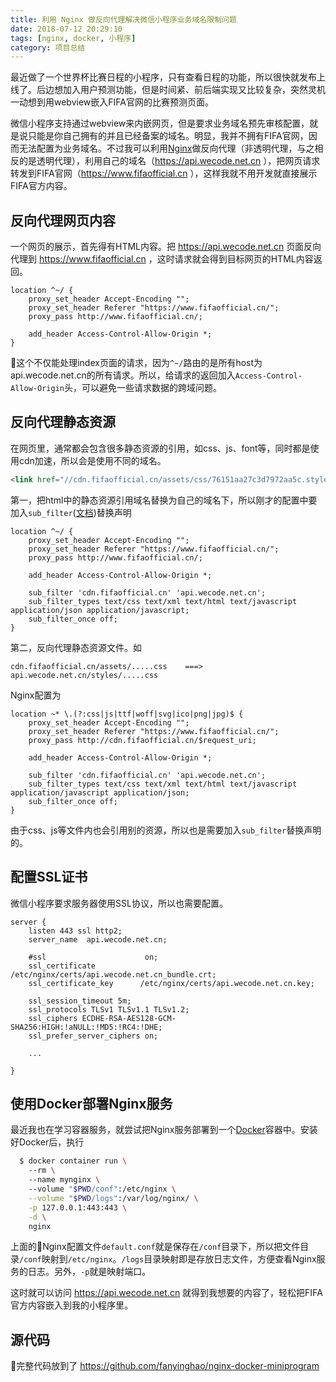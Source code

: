 ```yaml
---
title: 利用 Nginx 做反向代理解决微信小程序业务域名限制问题
date: 2018-07-12 20:29:10
tags: [nginx, docker, 小程序]
category: 项目总结
---
```


最近做了一个世界杯比赛日程的小程序，只有查看日程的功能，所以很快就发布上线了。后边想加入用户预测功能，但是时间紧、前后端实现又比较复杂，突然灵机一动想到用webview嵌入FIFA官网的比赛预测页面。

微信小程序支持通过webview来内嵌网页，但是要求业务域名预先审核配置，就是说只能是你自己拥有的并且已经备案的域名。明显，我并不拥有FIFA官网，因而无法配置为业务域名。不过我可以利用[Nginx](https://nginx.org/)做反向代理（非透明代理，与之相反的是透明代理），利用自己的域名（https://api.wecode.net.cn ），把网页请求转发到FIFA官网（https://www.fifaofficial.cn ），这样我就不用开发就直接展示FIFA官方内容。

## 反向代理网页内容

一个网页的展示，首先得有HTML内容。把 https://api.wecode.net.cn 页面反向代理到 https://www.fifaofficial.cn ，这时请求就会得到目标网页的HTML内容返回。

``` properties
location ^~/ {
    proxy_set_header Accept-Encoding "";
    proxy_set_header Referer "https://www.fifaofficial.cn/";
    proxy_pass http://www.fifaofficial.cn/;

    add_header Access-Control-Allow-Origin *;
}
```

这个不仅能处理index页面的请求，因为`^~/`路由的是所有host为api.wecode.net.cn的所有请求。所以，给请求的返回加入`Access-Control-Allow-Origin`头，可以避免一些请求数据的跨域问题。

## 反向代理静态资源
在网页里，通常都会包含很多静态资源的引用，如css、js、font等，同时都是使用cdn加速，所以会是使用不同的域名。

``` html
<link href="//cdn.fifaofficial.cn/assets/css/76151aa27c3d7972aa5c.styles.css" rel="stylesheet">
```

第一，把html中的静态资源引用域名替换为自己的域名下，所以刚才的配置中要加入`sub_filter`([文档](https://nginx.org/en/docs/http/ngx_http_sub_module.html))替换声明

``` properties
location ^~/ {
    proxy_set_header Accept-Encoding "";
    proxy_set_header Referer "https://www.fifaofficial.cn/";
    proxy_pass http://www.fifaofficial.cn/;

    add_header Access-Control-Allow-Origin *;

    sub_filter 'cdn.fifaofficial.cn' 'api.wecode.net.cn';
    sub_filter_types text/css text/xml text/html text/javascript application/json application/javascript;
    sub_filter_once off;
}
```

第二，反向代理静态资源文件。如

``` 
cdn.fifaofficial.cn/assets/.....css    ===> api.wecode.net.cn/styles/.....css 
```

Nginx配置为

``` properties
location ~* \.(?:css|js|ttf|woff|svg|ico|png|jpg)$ {
    proxy_set_header Accept-Encoding "";
    proxy_set_header Referer "https://www.fifaofficial.cn/";
    proxy_pass http://cdn.fifaofficial.cn/$request_uri;

    add_header Access-Control-Allow-Origin *;

    sub_filter 'cdn.fifaofficial.cn' 'api.wecode.net.cn';
    sub_filter_types text/css text/xml text/html text/javascript application/javascript application/json;
    sub_filter_once off;
}
```

由于css、js等文件内也会引用别的资源，所以也是需要加入`sub_filter`替换声明的。

## 配置SSL证书
微信小程序要求服务器使用SSL协议，所以也需要配置。

``` properties
server {
    listen 443 ssl http2;
    server_name  api.wecode.net.cn;

    #ssl                      on;
    ssl_certificate          /etc/nginx/certs/api.wecode.net.cn_bundle.crt;
    ssl_certificate_key      /etc/nginx/certs/api.wecode.net.cn.key;

    ssl_session_timeout 5m;
    ssl_protocols TLSv1 TLSv1.1 TLSv1.2;
    ssl_ciphers ECDHE-RSA-AES128-GCM-SHA256:HIGH:!aNULL:!MD5:!RC4:!DHE;
    ssl_prefer_server_ciphers on;

    ...

}
```

## 使用Docker部署Nginx服务
最近我也在学习容器服务，就尝试把Nginx服务部署到一个[Docker](https://www.docker.org)容器中。安装好Docker后，执行

``` bash
  $ docker container run \ 
    --rm \  
    --name mynginx \  
    --volume "$PWD/conf":/etc/nginx \
    --volume "$PWD/logs":/var/log/nginx/ \
    -p 127.0.0.1:443:443 \
    -d \
    nginx
```

上面的Nginx配置文件`default.conf`就是保存在`/conf`目录下，所以把文件目录`/conf`映射到`/etc/nginx`。`/logs`目录映射即是存放日志文件，方便查看Nginx服务的日志。另外，`-p`就是映射端口。

这时就可以访问 https://api.wecode.net.cn 就得到我想要的内容了，轻松把FIFA官方内容嵌入到我的小程序里。

## 源代码

完整代码放到了 https://github.com/fanyinghao/nginx-docker-miniprogram